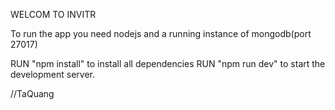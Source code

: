 WELCOM TO INVITR

To run the app you need nodejs and a running instance of mongodb(port 27017)

RUN "npm install" to install all dependencies
RUN "npm run dev" to start the development server.

//TaQuang